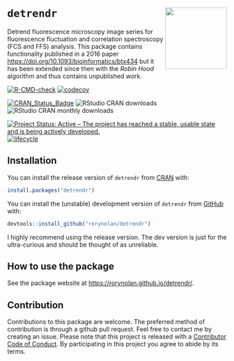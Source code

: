 
# `detrendr` <img src="man/figures/logo.png" align="right" height=141/>

Detrend fluorescence microscopy image series for fluorescence
fluctuation and correlation spectroscopy (FCS and FFS) analysis. This
package contains functionality published in a 2016 paper
<https://doi.org/10.1093/bioinformatics/btx434> but it has been extended
since then with the *Robin Hood* algorithm and thus contains unpublished
work.

[![R-CMD-check](https://github.com/rorynolan/detrendr/actions/workflows/R-CMD-check.yaml/badge.svg)](https://github.com/rorynolan/detrendr/actions/workflows/R-CMD-check.yaml)
[![codecov](https://codecov.io/github/rorynolan/detrendr/graph/badge.svg?token=GkXMOLXlAH)](https://codecov.io/github/rorynolan/detrendr)

[![CRAN_Status_Badge](https://www.r-pkg.org/badges/version/detrendr)](https://cran.r-project.org/package=detrendr)
![RStudio CRAN
downloads](https://cranlogs.r-pkg.org/badges/grand-total/detrendr)
![RStudio CRAN monthly
downloads](https://cranlogs.r-pkg.org/badges/detrendr)

[![Project Status: Active – The project has reached a stable, usable
state and is being actively
developed.](https://www.repostatus.org/badges/latest/active.svg)](https://www.repostatus.org/#active)
[![lifecycle](https://img.shields.io/badge/lifecycle-stable-brightgreen.svg)](https://lifecycle.r-lib.org/articles/stages.html)

## Installation

You can install the release version of `detrendr` from
[CRAN](https://CRAN.R-project.org/package=detrendr) with:

``` r
install.packages("detrendr")
```

You can install the (unstable) development version of `detrendr` from
[GitHub](https://github.com/rorynolan/detrendr/) with:

``` r
devtools::install_github("rorynolan/detrendr")
```

I highly recommend using the release version. The dev version is just
for the ultra-curious and should be thought of as unreliable.

## How to use the package

See the package website at <https://rorynolan.github.io/detrendr/>.

## Contribution

Contributions to this package are welcome. The preferred method of
contribution is through a github pull request. Feel free to contact me
by creating an issue. Please note that this project is released with a
[Contributor Code of
Conduct](https://github.com/rorynolan/detrendr/blob/master/CONDUCT.md).
By participating in this project you agree to abide by its terms.

